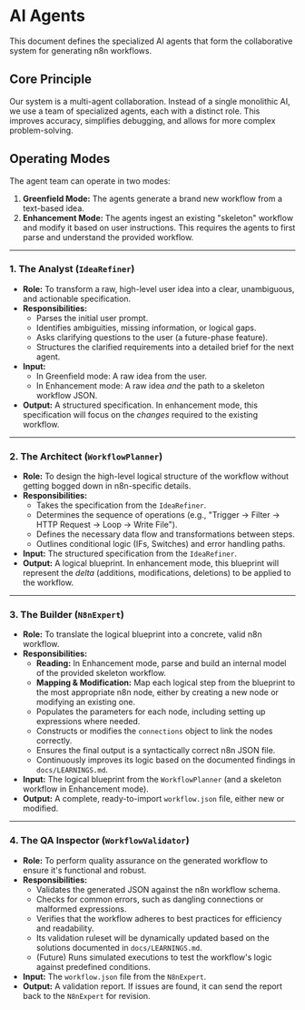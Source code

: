 # AI Agents

This document defines the specialized AI agents that form the collaborative system for generating n8n workflows.

## Core Principle

Our system is a multi-agent collaboration. Instead of a single monolithic AI, we use a team of specialized agents, each with a distinct role. This improves accuracy, simplifies debugging, and allows for more complex problem-solving.

## Operating Modes
The agent team can operate in two modes:
1.  **Greenfield Mode:** The agents generate a brand new workflow from a text-based idea.
2.  **Enhancement Mode:** The agents ingest an existing "skeleton" workflow and modify it based on user instructions. This requires the agents to first parse and understand the provided workflow.

---

### 1. The Analyst (`IdeaRefiner`)

-   **Role:** To transform a raw, high-level user idea into a clear, unambiguous, and actionable specification.
-   **Responsibilities:**
    -   Parses the initial user prompt.
    -   Identifies ambiguities, missing information, or logical gaps.
    -   Asks clarifying questions to the user (a future-phase feature).
    -   Structures the clarified requirements into a detailed brief for the next agent.
-   **Input:** 
    -   In Greenfield mode: A raw idea from the user.
    -   In Enhancement mode: A raw idea *and* the path to a skeleton workflow JSON.
-   **Output:** A structured specification. In enhancement mode, this specification will focus on the *changes* required to the existing workflow.

---

### 2. The Architect (`WorkflowPlanner`)

-   **Role:** To design the high-level logical structure of the workflow without getting bogged down in n8n-specific details.
-   **Responsibilities:**
    -   Takes the specification from the `IdeaRefiner`.
    -   Determines the sequence of operations (e.g., "Trigger -> Filter -> HTTP Request -> Loop -> Write File").
    -   Defines the necessary data flow and transformations between steps.
    -   Outlines conditional logic (IFs, Switches) and error handling paths.
-   **Input:** The structured specification from the `IdeaRefiner`.
-   **Output:** A logical blueprint. In enhancement mode, this blueprint will represent the *delta* (additions, modifications, deletions) to be applied to the workflow.

---

### 3. The Builder (`N8nExpert`)

-   **Role:** To translate the logical blueprint into a concrete, valid n8n workflow.
-   **Responsibilities:**
    -   **Reading:** In Enhancement mode, parse and build an internal model of the provided skeleton workflow.
    -   **Mapping & Modification:** Map each logical step from the blueprint to the most appropriate n8n node, either by creating a new node or modifying an existing one.
    -   Populates the parameters for each node, including setting up expressions where needed.
    -   Constructs or modifies the `connections` object to link the nodes correctly.
    -   Ensures the final output is a syntactically correct n8n JSON file.
    -   Continuously improves its logic based on the documented findings in `docs/LEARNINGS.md`.
-   **Input:** The logical blueprint from the `WorkflowPlanner` (and a skeleton workflow in Enhancement mode).
-   **Output:** A complete, ready-to-import `workflow.json` file, either new or modified.

---

### 4. The QA Inspector (`WorkflowValidator`)

-   **Role:** To perform quality assurance on the generated workflow to ensure it's functional and robust.
-   **Responsibilities:**
    -   Validates the generated JSON against the n8n workflow schema.
    -   Checks for common errors, such as dangling connections or malformed expressions.
    -   Verifies that the workflow adheres to best practices for efficiency and readability.
    -   Its validation ruleset will be dynamically updated based on the solutions documented in `docs/LEARNINGS.md`.
    -   (Future) Runs simulated executions to test the workflow's logic against predefined conditions.
-   **Input:** The `workflow.json` file from the `N8nExpert`.
-   **Output:** A validation report. If issues are found, it can send the report back to the `N8nExpert` for revision. 